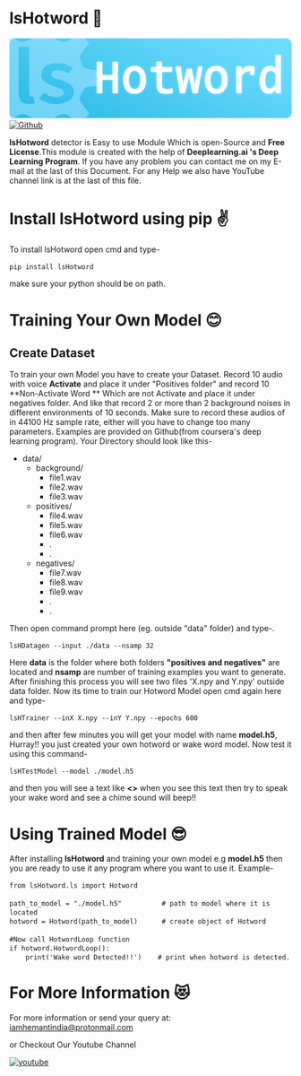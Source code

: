 # lsHotword 🤖
![lshotword](./lshotword_banner.png)
[![Github](	https://img.shields.io/badge/GitHub-100000?style=for-the-badge&logo=github&logoColor=white)](https://www.github.com/HemantKArya)

**lsHotword** detector is Easy to use Module Which is open-Source and **Free License**.This module is created with the help of **Deeplearning.ai 's Deep Learning Program**. If you have any problem you can contact me on my E-mail at the last of this Document. For any Help we also have YouTube channel link is at the last of this file.

# Install lsHotword using pip ✌
 To install lsHotword open cmd and type-
 ```
 pip install lsHotword
 ```
 make sure your python should be on path.

# Training Your Own Model 😊
## Create Dataset
To train your own Model you have to create your Dataset.
Record 10 audio with voice **Activate** and place it under "Positives folder" and record 10 **Non-Activate Word ** Which are not Activate and place it under negatives folder. And like that record 2 or more than 2 background noises in different environments of 10 seconds. Make sure to record these audios of in 44100 Hz sample rate, either will you have to change too many parameters. Examples are provided on Github(from coursera's deep learning program).
Your Directory should look like this-
- data/
    - background/
        - file1.wav
        - file2.wav
        - file3.wav
    - positives/
        - file4.wav
        - file5.wav
        - file6.wav
        - .
        - .
    - negatives/
        - file7.wav
        - file8.wav
        - file9.wav
        - .
        - .

Then open command prompt here (eg. outside "data" folder) and type-.
```
lsHDatagen --input ./data --nsamp 32
```
Here **data** is the folder where both folders **"positives and negatives"** are located and **nsamp** are number of training examples you want to generate. After finishing this process you will see two files 'X.npy and Y.npy' outside data folder.
Now its time to train our Hotword Model open cmd again here and type-
```
lsHTrainer --inX X.npy --inY Y.npy --epochs 600
```
and then after few minutes you will get your model  with name **model.h5**, Hurray!! you just created your own hotword or wake word model. Now test it using this command-
```
lsHTestModel --model ./model.h5
```
and then you will see a text like **<<Waiting for Hotword>>** when you see this text then try to speak your wake word and see a chime sound will beep!!

# Using Trained Model 😎

After installing **lsHotword** and training your own model e.g **model.h5** then you are ready to use it any program where you want to use it. Example-

```
from lsHotword.ls import Hotword

path_to_model = "./model.h5"          # path to model where it is located
hotword = Hotword(path_to_model)      # create object of Hotword

#Now call HotwordLoop function
if hotword.HotwordLoop():
    print('Wake word Detected!!')    # print when hotword is detected.

```

# For More Information 😻

For more information or send your query at:
iamhemantindia@protonmail.com

or Checkout Our Youtube Channel

[![youtube](https://img.shields.io/badge/YouTube-FF0000?style=for-the-badge&logo=youtube&logoColor=white)](https://www.youtube.com/c/LogicalSpot)